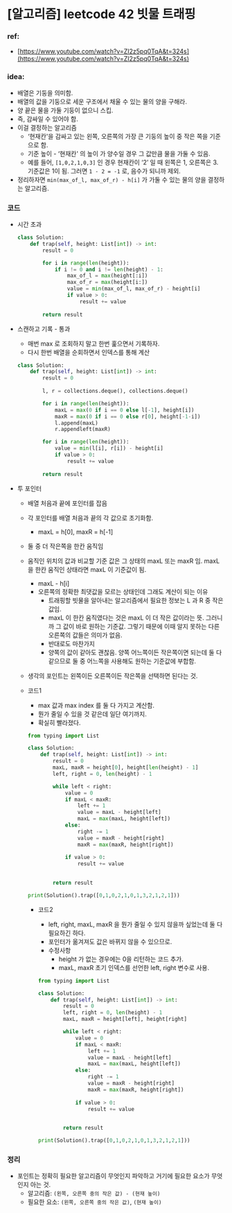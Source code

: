 # [알고리즘] leetcode 42 빗물 트래핑

### ref:

- [https://www.youtube.com/watch?v=ZI2z5pq0TqA&t=324s](https://www.youtube.com/watch?v=ZI2z5pq0TqA&t=324s)

### idea:

- 배열은 기둥을 의미함.
- 배열의 값을 기둥으로 세운 구조에서 채울 수 있는 물의 양을 구해라.
- 양 끝은 물을 가둘 기둥이 없으니 스킵.
- 즉, 감싸일 수 있어야 함.
- 이걸 결정하는 알고리즘
    - ‘현재칸'을 감싸고 있는 왼쪽, 오른쪽의 가장 큰 기둥의 높이 중 작은 쪽을 기준으로 함.
    - 기준 높이 - ‘현재칸' 의 높이 가 양수일 경우 그 값만큼 물을 가둘 수 있음.
    - 예를 들어, `[1,0,2,1,0,3]` 인 경우 현재칸이 ‘2’ 일 때 왼쪽은 1, 오른쪽은 3. 기준값은 1이 됨. 그러면 `1 - 2 = -1` 로, 음수가 되니까 제외.
- 정리하자면 `min(max_of_l, max_of_r) - h[i]` 가 가둘 수 있는 물의 양을 결정하는 알고리즘.

### 코드

- 시간 초과
    
    ```python
    class Solution:
        def trap(self, height: List[int]) -> int:
            result = 0
    
            for i in range(len(height)):
                if i != 0 and i != len(height) - 1:
                    max_of_l = max(height[:i])
                    max_of_r = max(height[i:])
                    value = min(max_of_l, max_of_r) - height[i]
                    if value > 0:
                        result += value
                
            return result
    ```
    
- 스캔하고 기록 - 통과
    - 매번 max 로 조회하지 말고 한번 훑으면서 기록하자.
    - 다시 한번 배열을 순회하면서 인덱스를 통해 계산
    
    ```python
    class Solution:
        def trap(self, height: List[int]) -> int:
            result = 0
            
            l, r = collections.deque(), collections.deque()
    
            for i in range(len(height)):
                maxL = max(0 if i == 0 else l[-1], height[i])
                maxR = max(0 if i == 0 else r[0], height[-1-i])
                l.append(maxL)
                r.appendleft(maxR)
    
            for i in range(len(height)):
                value = min(l[i], r[i]) - height[i]
                if value > 0:
                    result += value
                
            return result
    ```
    

- 투 포인터
    - 배열 처음과 끝에 포인터를 잡음
    - 각 포인터를 배열 처음과 끝의 각 값으로 초기화함.
        - maxL = h[0], maxR = h[-1]
    - 둘 중 더 작은쪽을 한칸 움직임
    - 움직인 위치의 값과 비교할 기준 값은 그 상태의 maxL 또는 maxR 임. maxL 을 한칸 움직인 상태라면 maxL 이 기준값이 됨.
        - maxL - h[i]
        - 오른쪽의 정확한 최댓값을 모르는 상태인데 그래도 계산이 되는 이유
            - 트래핑할 빗물을 알아내는 알고리즘에서 필요한 정보는 L 과 R 중 작은 값임.
            - maxL 이 한칸 움직였다는 것은 maxL 이 더 작은 값이라는 뜻. 그러니까 그 값이 바로 원하는 기준값. 그렇기 때문에 이때 알지 못하는 다른 오른쪽의 값들은 의미가 없음.
            - 반대로도 마찬가지
            - 양쪽의 값이 같아도 괜찮음. 양쪽 어느쪽이든 작은쪽이면 되는데 둘 다 같으므로 둘 중 어느쪽을 사용해도 원하는 기준값에 부합함.
    - 생각의 포인트는 왼쪽이든 오른쪽이든 작은쪽을 선택하면 된다는 것.
    
    - 코드1
        - max 값과 max index 를 둘 다 가지고 계산함.
        - 뭔가 줄일 수 있을 것 같은데 일단 여기까지.
        - 확실히 빨라졌다.
        
        ```python
        from typing import List
        
        class Solution:
            def trap(self, height: List[int]) -> int:
                result = 0
                maxL, maxR = height[0], height[len(height) - 1]
                left, right = 0, len(height) - 1
        
                while left < right:
                    value = 0
                    if maxL < maxR:
                        left += 1
                        value = maxL - height[left]
                        maxL = max(maxL, height[left])
                    else:
                        right -= 1
                        value = maxR - height[right]
                        maxR = max(maxR, height[right])
                    
                    if value > 0:
                        result += value
        
                    
                return result
        
        print(Solution().trap([0,1,0,2,1,0,1,3,2,1,2,1]))
        ```
        
        - 코드2
            - left, right, maxL, maxR 을 뭔가 줄일 수 있지 않을까 싶었는데 둘 다 필요하긴 하다.
            - 포인터가 옮겨져도 값은 바뀌지 않을 수 있으므로.
            - 수정사항
                - height 가 없는 경우에는 0을 리턴하는 코드 추가.
                - maxL, maxR 초기 인덱스를 선언한 left, right 변수로 사용.
            
            ```python
            from typing import List
            
            class Solution:
                def trap(self, height: List[int]) -> int:
                    result = 0
                    left, right = 0, len(height) - 1
                    maxL, maxR = height[left], height[right]
            
                    while left < right:
                        value = 0
                        if maxL < maxR:
                            left += 1
                            value = maxL - height[left]
                            maxL = max(maxL, height[left])
                        else:
                            right -= 1
                            value = maxR - height[right]
                            maxR = max(maxR, height[right])
                        
                        if value > 0:
                            result += value
            
                        
                    return result
            
            print(Solution().trap([0,1,0,2,1,0,1,3,2,1,2,1]))
            ```
            
    

### 정리

- 포인트는 정확히 필요한 알고리즘이 무엇인지 파악하고 거기에 필요한 요소가 무엇인지 아는 것.
    - 알고리즘: `(왼쪽, 오른쪽 중의 작은 값) - (현재 높이)`
    - 필요한 요소: `(왼쪽, 오른쪽 중의 작은 값)`, `(현재 높이)`
